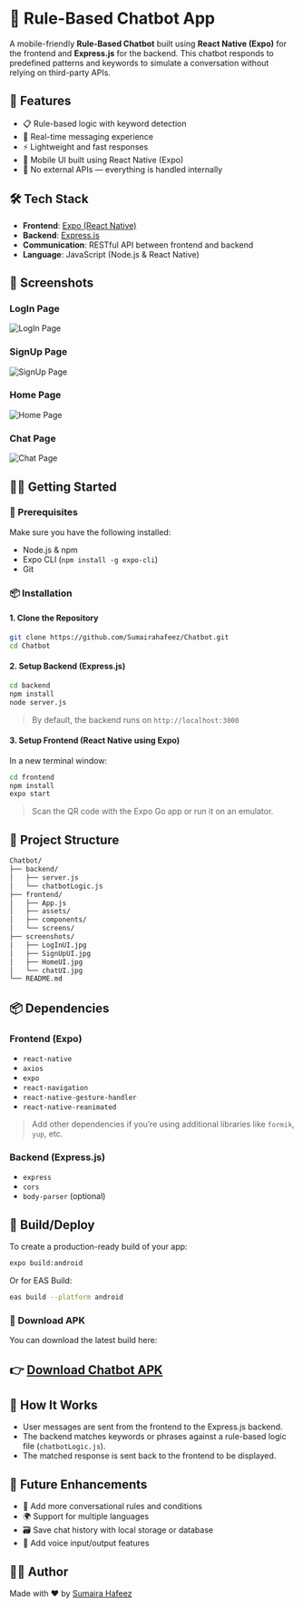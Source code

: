 
# 💬 Rule-Based Chatbot App

A mobile-friendly **Rule-Based Chatbot** built using **React Native (Expo)** for the frontend and **Express.js** for the backend. This chatbot responds to predefined patterns and keywords to simulate a conversation without relying on third-party APIs.

## 📱 Features

- 📋 Rule-based logic with keyword detection
- 🔄 Real-time messaging experience
- ⚡ Lightweight and fast responses
- 📲 Mobile UI built using React Native (Expo)
- 🧠 No external APIs — everything is handled internally

## 🛠️ Tech Stack

- **Frontend**: [Expo (React Native)](https://expo.dev/)
- **Backend**: [Express.js](https://expressjs.com/)
- **Communication**: RESTful API between frontend and backend
- **Language**: JavaScript (Node.js & React Native)

## 📸 Screenshots

### LogIn Page
![LogIn Page](./screenshots/LogInUI.jpg)

### SignUp Page
![SignUp Page](./screenshots/SignUpUI.jpg)

### Home Page
![Home Page](./screenshots/HomeUI.jpg)

### Chat Page
![Chat Page](./screenshots/chatUI.jpg)

## 🧑‍💻 Getting Started

### 🔧 Prerequisites

Make sure you have the following installed:

- Node.js & npm
- Expo CLI (`npm install -g expo-cli`)
- Git

### 📦 Installation

#### 1. Clone the Repository

```bash
git clone https://github.com/Sumairahafeez/Chatbot.git
cd Chatbot
```

#### 2. Setup Backend (Express.js)

```bash
cd backend
npm install
node server.js
```

> By default, the backend runs on `http://localhost:3000`

#### 3. Setup Frontend (React Native using Expo)

In a new terminal window:

```bash
cd frontend
npm install
expo start
```

> Scan the QR code with the Expo Go app or run it on an emulator.

## 📂 Project Structure

```bash
Chatbot/
├── backend/
│   ├── server.js
│   └── chatbotLogic.js
├── frontend/
│   ├── App.js
│   ├── assets/
│   ├── components/
│   └── screens/
├── screenshots/
│   ├── LogInUI.jpg
│   ├── SignUpUI.jpg
│   ├── HomeUI.jpg
│   └── chatUI.jpg
└── README.md
```

## 📦 Dependencies

### Frontend (Expo)

- `react-native`
- `axios`
- `expo`
- `react-navigation`
- `react-native-gesture-handler`
- `react-native-reanimated`

> Add other dependencies if you’re using additional libraries like `formik`, `yup`, etc.

### Backend (Express.js)

- `express`
- `cors`
- `body-parser` (optional)

## 🚀 Build/Deploy

To create a production-ready build of your app:

```bash
expo build:android
```

Or for EAS Build:

```bash
eas build --platform android
```

### 📱 Download APK

You can download the latest build here:

👉 [Download Chatbot APK](https://expo.dev/accounts/sumaira_1/projects/myChatbotApp/builds/156dae59-3cdb-4415-8715-401052a87a03)
---

## 🤖 How It Works

- User messages are sent from the frontend to the Express.js backend.
- The backend matches keywords or phrases against a rule-based logic file (`chatbotLogic.js`).
- The matched response is sent back to the frontend to be displayed.

## 📌 Future Enhancements

- 📝 Add more conversational rules and conditions
- 🌍 Support for multiple languages
- 🗃️ Save chat history with local storage or database
- 🎤 Add voice input/output features

## 👩‍💻 Author

Made with ❤️ by [Sumaira Hafeez](https://github.com/Sumairahafeez)